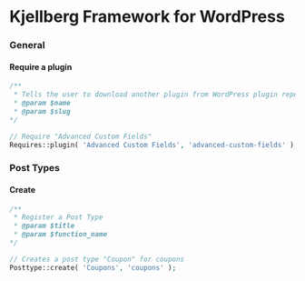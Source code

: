 # Kjellberg Framework for WordPress

### General
#### Require a plugin
```php
/** 
 * Tells the user to download another plugin from WordPress plugin repository.
 * @param $name
 * @param $slug
*/

// Require "Advanced Custom Fields"
Requires::plugin( 'Advanced Custom Fields', 'advanced-custom-fields' );
```
### Post Types
#### Create
```php
/** 
 * Register a Post Type
 * @param $title
 * @param $function_name
*/

// Creates a post type "Coupon" for coupons
Posttype::create( 'Coupons', 'coupons' );
```
